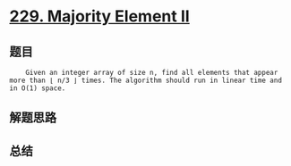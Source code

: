 # [229. Majority Element II](https://leetcode.com/problems/majority-element-ii/)

## 题目

        Given an integer array of size n, find all elements that appear more than ⌊ n/3 ⌋ times. The algorithm should run in linear time and in O(1) space.
      

## 解题思路


## 总结


